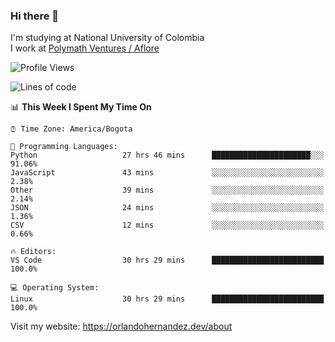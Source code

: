 ### Hi there 👋


<!--**AR4Z/AR4Z** is a ✨ _special_ ✨ repository because its `README.md` (this file) appears on your GitHub profile.

Here are some ideas to get you started:-->
I'm studying at National University of Colombia
<br>
I work at <a href="https://www.aflore.co/">Polymath Ventures / Aflore</a>
<br>

<!--START_SECTION:waka-->
![Profile Views](http://img.shields.io/badge/Profile%20Views-0-blue)

![Lines of code](https://img.shields.io/badge/From%20Hello%20World%20I%27ve%20Written-3.3%20million%20lines%20of%20code-blue)

📊 **This Week I Spent My Time On** 

```text
⌚︎ Time Zone: America/Bogota

💬 Programming Languages: 
Python                   27 hrs 46 mins      ██████████████████████░░░   91.06% 
JavaScript               43 mins             ░░░░░░░░░░░░░░░░░░░░░░░░░   2.38% 
Other                    39 mins             ░░░░░░░░░░░░░░░░░░░░░░░░░   2.14% 
JSON                     24 mins             ░░░░░░░░░░░░░░░░░░░░░░░░░   1.36% 
CSV                      12 mins             ░░░░░░░░░░░░░░░░░░░░░░░░░   0.66%

🔥 Editors: 
VS Code                  30 hrs 29 mins      █████████████████████████   100.0%

💻 Operating System: 
Linux                    30 hrs 29 mins      █████████████████████████   100.0%

```


<!--END_SECTION:waka-->


Visit my website: https://orlandohernandez.dev/about


